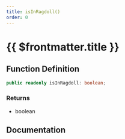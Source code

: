 ```yaml
---
title: isInRagdoll()
order: 0
---
```


# {{ $frontmatter.title }}

<!--@include: ./isInRagdoll_partial_header.md-->

## Function Definition

```ts
public readonly isInRagdoll: boolean;
```

### Returns

* boolean

## Documentation

<!--@include: ./isInRagdoll_partial_footer.md-->
